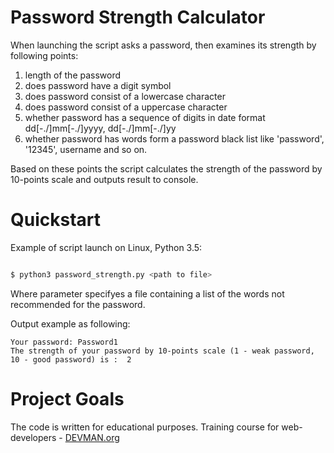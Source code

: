 # Password Strength Calculator

When launching the script asks a password, then examines its strength by following points:
1. length of the password
1. does password have a digit symbol
1. does password consist of a lowercase character
1. does password consist of a uppercase character
1. whether password has a sequence of digits in date format dd[-./]mm[-./]yyyy, dd[-./]mm[-./]yy
1. whether password has words form a password black list like 'password', '12345', username and so on.

Based on these points the script calculates the strength of the password by 10-points scale and outputs 
result to console.

# Quickstart

Example of script launch on Linux, Python 3.5:

```bash

$ python3 password_strength.py <path to file>
```
Where parameter <path to file> specifyes a file containing a list of the words not recommended for the  password.

Output example as following:

```
Your password: Password1
The strength of your password by 10-points scale (1 - weak password, 10 - good password) is :  2
```

# Project Goals

The code is written for educational purposes. Training course for web-developers - [DEVMAN.org](https://devman.org)
